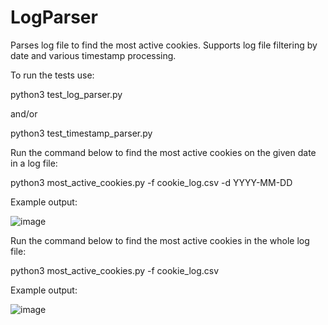 # LogParser
Parses log file to find the most active cookies. Supports log file filtering by date and various timestamp processing.

To run the tests use:

python3 test_log_parser.py

and/or

python3 test_timestamp_parser.py

Run the command below to find the most active cookies on the given date in a log file:

python3 most_active_cookies.py -f cookie_log.csv -d YYYY-MM-DD

Example output:

![image](https://github.com/yahnyshc/LogParser/assets/143096926/313b2939-fb1f-469d-815d-16afd0251877)

Run the command below to find the most active cookies in the whole log file:

python3 most_active_cookies.py -f cookie_log.csv

Example output:

![image](https://github.com/yahnyshc/LogParser/assets/143096926/4b51acd5-3181-4619-8233-1896bd715e9f)

